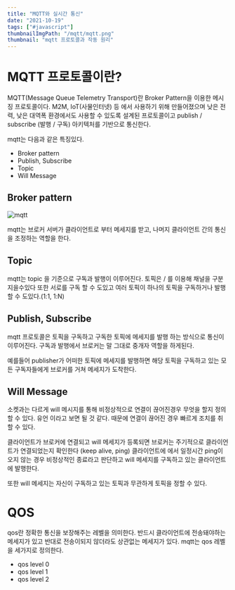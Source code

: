 ```yaml
---
title: "MQTT와 실시간 통신"
date: "2021-10-19"
tags: ["#javascript"]
thumbnailImgPath: "/mqtt/mqtt.png"
thumbnail: "mqtt 프로토콜과 작동 원리"
---
```


# MQTT 프로토콜이란?

MQTT(Message Queue Telemetry Transport)란 Broker Pattern을 이용한 메시징 프로토콜이다. M2M, IoT(사물인터넷) 등 에서 사용하기 위해 만들어졌으며 낮은 전력, 낮은 대역폭 환경에서도 사용할 수 있도록 설계된 프로토콜이고 publish / subscribe (발행 / 구독) 아키텍처를 기반으로 통신한다.

mqtt는 다음과 같은 특징있다.

- Broker pattern
- Publish, Subscribe
- Topic
- Will Message

## Broker pattern

![mqtt](https://miro.medium.com/max/1170/1*lKWgSNIYc1Pil5FFoAHMkA.png)

mqtt는 브로커 서버가 클라이언트로 부터 메세지를 받고, 나머지 클라이언트 간의 통신을 조정하는 역할을 한다.

## Topic

mqtt는 topic 을 기준으로 구독과 발행이 이루어진다. 토픽은 / 를 이용해 채널을 구분 지을수있다 또한 서로를 구독 할 수 도있고 여러 토픽이 하나의 토픽을 구독하거나 발행 할 수 도있다.(1:1, 1:N)

## Publish, Subscribe

mqtt 프로토콜은 토픽을 구독하고 구독한 토픽에 메세지를 발행 하는 방식으로 통신이 이루어진다. 구독과 발행에서 브로커는 말 그대로 중개자 역할을 하게된다.

예를들어 publisher가 어떠한 토픽에 메세지를 발행하면 해당 토픽을 구독하고 있는 모든 구독자들에게 브로커를 거쳐 메세지가 도착한다.

## Will Message

소켓과는 다르게 will 메시지를 통해 비정상적으로 연결이 끊어진경우 무엇을 할지 정의 할 수 있다. 유언 이라고 보면 될 것 같다. 때문에 연결이 끊어진 경우 빠르게 조치를 취할 수 있다.

클라이언트가 브로커에 연결되고 will 메세지가 등록되면 브로커는 주기적으로 클라이언트가 연결되었는지 확인한다 (keep alive, ping) 클라이언트에 에서 일정시간 ping이 오지 않는 경우 비정상적인 종료라고 판단하고 will 메세지를 구독하고 있는 클라이언트에 발행한다.

또한 will 메세지는 자신이 구독하고 있는 토픽과 무관하게 토픽을 정할 수 있다.

# QOS

qos란 정확한 통신을 보장해주는 레벨을 의미한다. 반드시 클라이언트에 전송돼야하는 메세지가 있고 반대로 전송이되지 않더라도 상관없는 메세지가 있다. mqtt는 qos 레벨을 세가지로 정의한다.

- qos level 0
- qos level 1
- qos level 2
